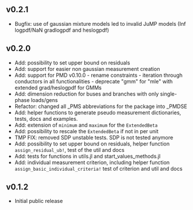 ## v0.2.1
- Bugfix: use of gaussian mixture models led to invalid JuMP models (Inf logpdf/NaN gradlogpdf and heslogpdf)

## v0.2.0
- Add: possibility to set upper bound on residuals
- Add: support for easier non gaussian measurement creation
- Add: support for PMD v0.10.0
      - rename constraints
      - iteration through conductors in all functionalities
      - deprecate "gmm" for "mle" with extended grad/heslogpdf for GMMs
- Add: dimension reduction for buses and branches with only single-phase loads/gens
- Refactor: changed all _PMS abbreviations for the package into _PMDSE
- Add: helper functions to generate pseudo measurement dictionaries, tests, docs and examples.
- Add: extension of `minimum` and `maximum` for the `ExtendedBeta`
- Add: possibility to rescale the `ExtendedBeta` if not in per unit
- TMP FIX: removed SDP unstable tests. SDP is not tested anymore
- Add: possibility to set upper bound on residuals, helper function `assign_residual_ub!`, test of the util and docs
- Add: tests for functions in utils.jl and start_values_methods.jl
- Add: individual measurement criterion, including helper function `assign_basic_individual_criteria!` test of criterion and util and docs

## v0.1.2

- Initial public release
